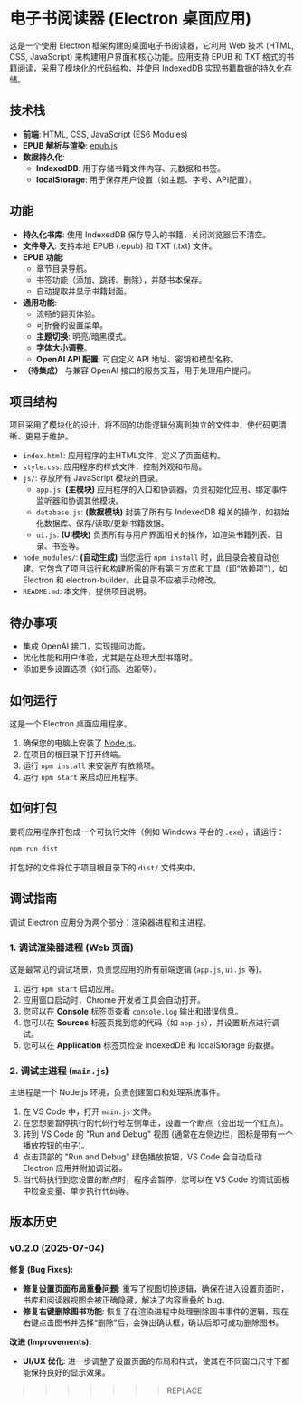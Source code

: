# 电子书阅读器 (Electron 桌面应用)

这是一个使用 Electron 框架构建的桌面电子书阅读器，它利用 Web 技术 (HTML, CSS, JavaScript) 来构建用户界面和核心功能。应用支持 EPUB 和 TXT 格式的书籍阅读，采用了模块化的代码结构，并使用 IndexedDB 实现书籍数据的持久化存储。

## 技术栈

*   **前端**: HTML, CSS, JavaScript (ES6 Modules)
*   **EPUB 解析与渲染**: [epub.js](https://github.com/futurepress/epub.js/)
*   **数据持久化**:
    *   **IndexedDB**: 用于存储书籍文件内容、元数据和书签。
    *   **localStorage**: 用于保存用户设置（如主题、字号、API配置）。

## 功能

*   **持久化书库**: 使用 IndexedDB 保存导入的书籍，关闭浏览器后不清空。
*   **文件导入**: 支持本地 EPUB (.epub) 和 TXT (.txt) 文件。
*   **EPUB 功能**:
    *   章节目录导航。
    *   书签功能（添加、跳转、删除），并随书本保存。
    *   自动提取并显示书籍封面。
*   **通用功能**:
    *   流畅的翻页体验。
    *   可折叠的设置菜单。
    *   **主题切换**: 明亮/暗黑模式。
    *   **字体大小调整**。
    *   **OpenAI API 配置**: 可自定义 API 地址、密钥和模型名称。
*   **（待集成）** 与兼容 OpenAI 接口的服务交互，用于处理用户提问。

## 项目结构

项目采用了模块化的设计，将不同的功能逻辑分离到独立的文件中，使代码更清晰、更易于维护。

*   `index.html`: 应用程序的主HTML文件，定义了页面结构。
*   `style.css`: 应用程序的样式文件，控制外观和布局。
*   `js/`: 存放所有 JavaScript 模块的目录。
    *   `app.js`: **(主模块)** 应用程序的入口和协调器，负责初始化应用、绑定事件监听器和协调其他模块。
    *   `database.js`: **(数据模块)** 封装了所有与 IndexedDB 相关的操作，如初始化数据库、保存/读取/更新书籍数据。
    *   `ui.js`: **(UI模块)** 负责所有与用户界面相关的操作，如渲染书籍列表、目录、书签等。
*   `node_modules/`: **(自动生成)** 当您运行 `npm install` 时，此目录会被自动创建。它包含了项目运行和构建所需的所有第三方库和工具（即“依赖项”），如 Electron 和 electron-builder。此目录不应被手动修改。
*   `README.md`: 本文件，提供项目说明。

## 待办事项

*   集成 OpenAI 接口，实现提问功能。
*   优化性能和用户体验，尤其是在处理大型书籍时。
*   添加更多设置选项（如行高、边距等）。

## 如何运行

这是一个 Electron 桌面应用程序。

1.  确保您的电脑上安装了 [Node.js](https://nodejs.org/)。
2.  在项目的根目录下打开终端。
3.  运行 `npm install` 来安装所有依赖项。
4.  运行 `npm start` 来启动应用程序。

## 如何打包

要将应用程序打包成一个可执行文件（例如 Windows 平台的 `.exe`），请运行：

```bash
npm run dist
```

打包好的文件将位于项目根目录下的 `dist/` 文件夹中。

## 调试指南

调试 Electron 应用分为两个部分：渲染器进程和主进程。

### 1. 调试渲染器进程 (Web 页面)

这是最常见的调试场景，负责您应用的所有前端逻辑 (`app.js`, `ui.js` 等)。

1.  运行 `npm start` 启动应用。
2.  应用窗口启动时，Chrome 开发者工具会自动打开。
3.  您可以在 **Console** 标签页查看 `console.log` 输出和错误信息。
4.  您可以在 **Sources** 标签页找到您的代码（如 `app.js`），并设置断点进行调试。
5.  您可以在 **Application** 标签页检查 IndexedDB 和 localStorage 的数据。

### 2. 调试主进程 (`main.js`)

主进程是一个 Node.js 环境，负责创建窗口和处理系统事件。

1.  在 VS Code 中，打开 `main.js` 文件。
2.  在您想要暂停执行的代码行号左侧单击，设置一个断点（会出现一个红点）。
3.  转到 VS Code 的 "Run and Debug" 视图 (通常在左侧边栏，图标是带有一个播放按钮的虫子)。
4.  点击顶部的 "Run and Debug" 绿色播放按钮，VS Code 会自动启动 Electron 应用并附加调试器。
5.  当代码执行到您设置的断点时，程序会暂停，您可以在 VS Code 的调试面板中检查变量、单步执行代码等。

## 版本历史

### v0.2.0 (2025-07-04)

**修复 (Bug Fixes):**

*   **修复设置页面布局重叠问题**: 重写了视图切换逻辑，确保在进入设置页面时，书库和阅读器视图会被正确隐藏，解决了内容重叠的 bug。
*   **修复右键删除图书功能**: 恢复了在渲染进程中处理删除图书事件的逻辑，现在右键点击图书并选择“删除”后，会弹出确认框，确认后即可成功删除图书。

**改进 (Improvements):**

*   **UI/UX 优化**: 进一步调整了设置页面的布局和样式，使其在不同窗口尺寸下都能保持良好的显示效果。
>>>>>>> REPLACE
